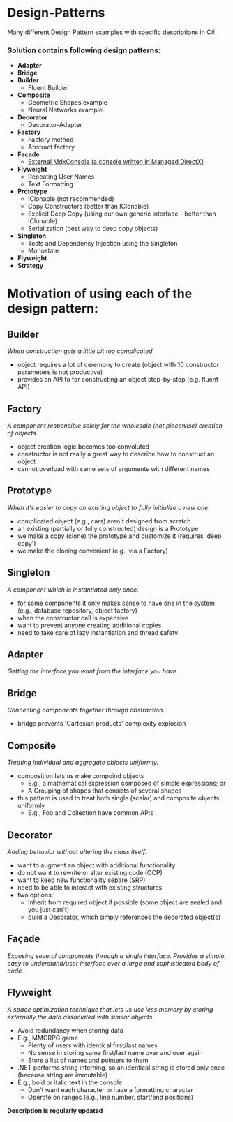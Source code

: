 # Design-Patterns
Many different Design Pattern examples with specific descriptions in C#.

### Solution contains following design patterns:
- **Adapter**
- **Bridge**
- **Builder**
  - Fluent Builder
- **Composite**
  - Geometric Shapes example
  - Neural Networks example
- **Decorator**
  - Decorator-Adapter
- **Factory**
  - Factory method
  - Abstract factory
- **Façade**
  - [External MdxConsole (a console written in Managed DirectX)](https://github.com/ActiveMesa/MdxConsole)
- **Flyweight**
  - Repeating User Names
  - Text Formatting
- **Prototype**
  - IClonable (not recommended)
  - Copy Constructors (better than IClonable)
  - Explicit Deep Copy (using our own generic interface - better than IClonable)
  - Serialization (best way to deep copy objects)
- **Singleton**
  - Tests and Dependency Injection using the Singleton
  - Monostate
- **Flyweight**
- **Strategy**

# Motivation of using each of the design pattern:

## Builder
*When construction gets a little bit too complicated.*
- object requires a lot of ceremony to create (object with 10 constructor parameters is not productive)
- provides an API to for constructing an object step-by-step (e.g. fluent API)

## Factory
*A component responsible solely for the wholesale (not piecewise) creation of objects.*
- object creation logic becomes too convoluted
- constructor is not really a great way to describe how to construct an object
- cannot overload with same sets of arguments with different names

## Prototype
*When it's easier to copy an existing object to fully initialize a new one.*
- complicated object (e.g., cars) aren't designed from scratch
- an existing (partially or fully constructed) design is a Prototype
- we make a copy (clone) the prototype and customize it (requires 'deep copy')
- we make the cloning convenient (e.g., via a Factory)

## Singleton
*A component which is instantiated only once.*
- for some components it only makes sense to have one in the system (e.g., database repository, object factory)
- when the constructor call is expensive
- want to prevent anyone creating additional copies
- need to take care of lazy instantiation and thread safety

## Adapter
*Getting the interface you want from the interface you have.*

## Bridge
*Connecting components together through abstraction.*
- bridge prevents 'Cartesian products' complexity explosion

## Composite
*Treating individual and aggregate objects uniformly.*
- composition lets us make compoind objects
  - E.g., a mathematical expression composed of simple expressions; or
  - A Grouping of shapes that consists of several shapes
- this pattern is used to treat both single (scalar) and composite objects uniformly
  - E.g., Foo and Collection<Foo> have common APIs

## Decorator
*Adding behavior without altering the class itself.*
- want to augment an object with additional functionality
- do not want to rewrite or alter existing code (OCP)
- want to keep new functionality separe (SRP)
- need to be able to interact with existing structures
- two options:
  - Inherit from required object if possible (some object are sealed and you just can't)
  - build a Decorator, which simply references the decorated object(s)

## Façade
*Exposing several components through a single interface. Provides a simple, easy to understand/user interface over a large and sophisticated body of code.*

## Flyweight
*A space optimization technique that lets us use less memory by storing externally the data associated with similar objects.*
- Avoid redundancy when storing data
- E.g., MMORPG game
  - Plenty of users with identical first/last names
  - No sense in storing same first/last name over and over again
  - Store a list of names and pointers to them
- .NET performs string interning, so an identical string is stored only once (because string are immutable)
- E.g., bold or italic text in the console
  - Don't want each character to have a formatting character
  - Operate on ranges (e.g., line number, start/end positions)

**Description is regularly updated**
